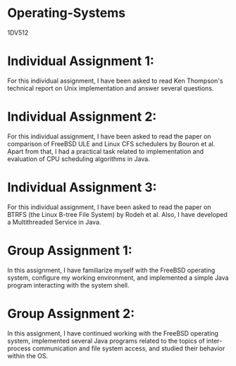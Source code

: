 # Operating-Systems
1DV512

# Individual Assignment 1: 
For this individual assignment, I have been asked to read Ken Thompson's technical report on Unix implementation and answer several questions.

# Individual Assignment 2: 
For this individual assignment, I have been asked to read the paper on comparison of FreeBSD ULE and Linux CFS schedulers by Bouron et al. Apart from that, I had a practical task related to implementation and evaluation of CPU scheduling algorithms in Java.

# Individual Assignment 3:
For this individual assignment, I have been asked to read the paper on BTRFS (the Linux B-tree File System) by Rodeh et al. Also, I have developed a Multithreaded Service in Java.

# Group Assignment 1: 
In this assignment, I have familiarize myself with the FreeBSD operating system, configure my working environment, and implemented a simple Java program interacting with the system shell.

# Group Assignment 2:
In this assignment, I have continued working with the FreeBSD operating system, implemented several Java programs related to the topics of inter-process communication and file system access, and studied their behavior within the OS.
